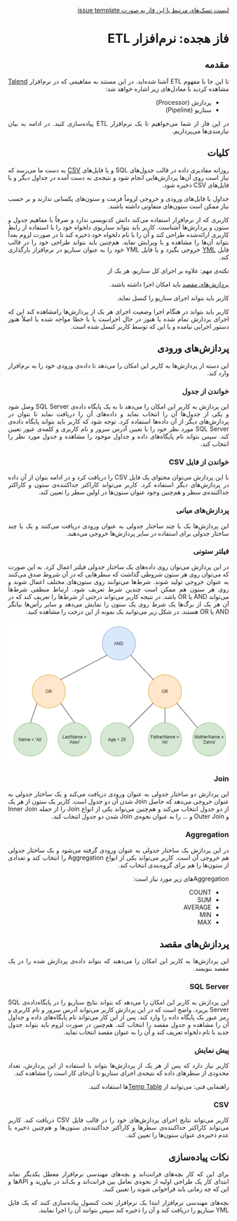 <div dir="rtl" align='justify'>

[لیست تسک‌های مرتبط با این فاز به صورت issue template](issue-template-Phase18.md)

# فاز هجده: نرم‌افزار ETL

## مقدمه
تا این جا با مفهوم
ETL
آشنا شده‌اید. در این مستند به مفاهیمی که در نرم‌افزار
[Talend](https://talend.com)
مشاهده کردید با معادل‌های زیر اشاره خواهد شد:
- پردازش‌
(Processor)
- سناریو
(Pipeline)

 در این فاز از شما می‌خواهیم تا یک نرم‌افزار
ETL
پیاده‌سازی کنید. در ادامه به بیان نیازمندی‌ها می‌پردازیم.

## کلیات
روزانه مقادیری داده در قالب جدول‌های
SQL
و یا فایل‌های
[CSV](https://en.wikipedia.org/wiki/Comma-separated_values)
به دست ما می‌رسد که نیاز است روی آن‌ها پردازش‌هایی انجام شود و نتیجه‌ی به دست آمده در جداول دیگر و یا فایل‌های
CSV
ذخیره شود.

جداول یا فایل‌های ورودی و خروجی لزوماً فرمت و ستون‌های یکسانی ندارند و بر حسب نیاز ممکن است ستون‌های متفاوتی داشته باشند.

کاربری که از نرم‌افزار استفاده می‌کند دانش کدنویسی ندارد و صرفاً با مفاهیم جدول و ستون و پردازش‌ها آشناست. کاربر باید بتواند سناریوی دلخواه خود را با استفاده از رابط کاربری ارائه‌شده طراحی کند و آن را با نام دلخواه خود ذخیره کند تا در صورت لزوم بعداً بتواند آن‌ها را مشاهده و یا ویرایش نماید. هم‌چنین باید بتواند طراحی خود را در قالب فایل
[YML](https://en.wikipedia.org/wiki/YAML)
خروجی بگیرد و یا فایل
YML
خود را به عنوان سناریو در نرم‌افزار بارگذاری کند.

نکته‌ی مهم: علاوه بر اجرای کل سناریو، هر یک از

[پردازش‌های مقصد](#پردازش‌های-مقصد)
باید امکان اجرا داشته باشند.

کاربر باید بتواند اجرای سناریو را کنسل نماید.

کاربر باید بتواند در هنگام اجرا وضعیت اجرای هر یک از پردازش‌ها رامشاهده کند این که اجرای پردازش تمام شده یا هنوز در حال اجراست یا با خطا مواجه شده یا اصلاً هنوز دستور اجرایی نیامده و یا این که توسط کاربر کنسل شده است.

## پردازش‌های ورودی
این دسته از پردازش‌ها به کاربر این امکان را می‌دهد تا داده‌ی ورودی خود را به نرم‌افزار وارد کند.

### خواندن از جدول
این پردازش به کاربر این امکان را می‌دهد تا به یک پایگاه داده‌ی
SQL Server
وصل شود و یکی از جدول‌ها آن را انتخاب نماید و داده‌های آن را دریافت نماید تا بتوان در پردازش‌های دیگر از آن داده‌ها استفاده کرد. توجه شود که کاربر باید بتواند پایگاه داده‌ی
SQL Server
مورد نظر خود را با تعیین آدرس سرور و نام کاربری و کلمه‌ی عبور تعیین کند. سپس بتواند نام پایگاه‌های داده و جداول موجود را مشاهده و جدول مورد نظر را انتخاب کند.

### خواندن از فایل CSV
با این پردازش می‌توان محتوای یک فایل 
CSV
را دریافت کرد و در ادامه بتوان از آن داده در پردازش‌های دیگر استفاده کرد. کاربر می‌تواند کاراکتر جداکننده‌ی ستون و کاراکتر جداکننده‌ی سطر و هم‌چنین وجود عنوان ستون‌ها در اولین سطر را تعیین کند.

### پردازش‌های میانی
این پردازش‌ها یک یا چند ساختار جدولی به عنوان ورودی دریافت می‌کنند و یک یا چند ساختار جدولی برای استفاده در سایر پردازش‌ها خروجی می‌دهند.

### فیلتر ستونی
در این پردازش می‌توان روی داده‌های یک ساختار جدولی فیلتر اعمال کرد. به این صورت که می‌توان روی هر ستون شروطی گذاشت که سطرهایی که در آن شروط صدق می‌کنند به عنوان خروجی تولید شوند. شرط‌ها می‌توانند روی ستون‌های مختلف اعمال شوند و روی هر ستون هم ممکن است چندین شرط تعریف شود. ارتباط منطقی شرط‌ها می‌تواند
AND
یا
OR
باشد. در نتیجه کاربر می‌تواند درختی از شرط‌ها را تعریف کند که در آن هر یک از برگ‌ها یک شرط روی یک ستون را نمایش می‌دهد و سایر رأس‌ها بیانگر
AND
یا
OR
هستند. در شکل زیر می‌توانید یک نمونه از این درخت را مشاهده کنید.

![Conditions tree](./images/conditions-tree.png)

### Join
این پردازش دو ساختار جدولی به عنوان ورودی دریافت می‌کند و یک ساختار جدولی به عنوان خروجی می‌دهد که حاصل
Join
شدن آن دو جدول است. کاربر یک ستون از هر یک از دو جدول انتخاب می‌کند و هم‌چنین می‌تواند یکی از انواع
Join
را از جمله
Inner Join
و
Outer Join
و ... را به عنوان نحوه‌ی
Join
شدن دو جدول انتخاب کند.

### Aggregation
در این پردازش یک ساختار جدولی به عنوان ورودی گرفته می‌شود و یک ساختار جدولی هم خروجی آن است. کاربر می‌تواند یکی از انواع
Aggregation
را انتخاب کند و تعدادی از ستون‌ها را هم برای گروه‌بندی انتخاب کند.

Aggregationهای
زیر مورد نیاز است:
- COUNT
- SUM
- AVERAGE
- MIN
- MAX

## پردازش‌های مقصد
این پردازش‌ها به کاربر این امکان را می‌دهند که بتواند داده‌ی پردازش شده را در یک مقصد بنویسد.

### SQL Server
این پردازش به کاربر این امکان را می‌دهد که بتواند نتایج سناریو را در پایگاه‌داده‌ی
SQL Server
بریزد. واضح است که در این پردازش کاربر می‌تواند آدرس سرور و نام کاربری و رمز عبور یک پایگاه داده را وارد کند. پس از این کار می‌تواند نام پایگاه‌های داده و جداول آن را مشاهده و جدول مقصد را انتخاب کند. هم‌چنین در صورت لزوم باید بتواند جدول جدید با نام دلخواه تعریف کند و آن را به عنوان مقصد انتخاب نماید.

### پیش نمایش
کاربر نیاز دارد که پس از هر یک از پردازش‌ها بتواند با استفاده از این پردازش، تعداد محدودی از سطرهای داده که نتیجه‌ی اجرای سناریو تا آن‌جای کار است را مشاهده کند.

راهنمایی فنی: می‌توانید از
[Temp Table](https://codingsight.com/introduction-to-temporary-tables-in-sql-server)ها
استفاده کنید.

### CSV
کاربر می‌تواند نتایج اجرای پردازش‌های خود را در قالب فایل
CSV
دریافت کند. کاربر می‌تواند کاراکتر جداکننده‌ی سطرها و کاراکتر جداکننده‌ی ستون‌ها و هم‌چنین ذخیره یا عدم ذخیره‌ی عنوان ستون‌ها را تعیین کند.


## نکات پیاده‌سازی
برای این که کار بچه‌های فرانت‌اند و بچه‌های مهندسی نرم‌افزار معطل یکدیگر نماند ابتدای کار یک طراحی اولیه از نحوه‌ی تعامل بین
فرانت‌اند و بک‌اند در بیاورید و
APIها
و این که چه زمانی باید فراخوانی شوند را تعیین کنید.

بچه‌های مهندسی نرم‌افزار ابتدا یک نرم‌افزار تحت کنسول پیاده‌سازی کنند که یک فایل
YML
سناریو را دریافت کند و آن را ذخیره کند سپس بتوانند آن را اجرا نمایند.
</div>
